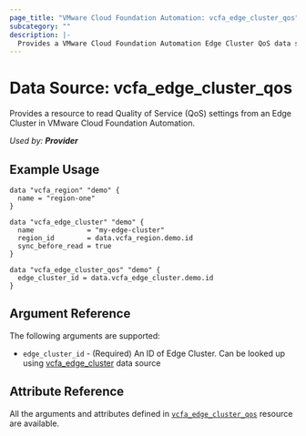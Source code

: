 ```yaml
---
page_title: "VMware Cloud Foundation Automation: vcfa_edge_cluster_qos"
subcategory: ""
description: |-
  Provides a VMware Cloud Foundation Automation Edge Cluster QoS data source.
---
```


# Data Source: vcfa_edge_cluster_qos

Provides a resource to read Quality of Service (QoS) settings from an Edge Cluster in VMware Cloud Foundation Automation.

_Used by: **Provider**_

## Example Usage

```hcl
data "vcfa_region" "demo" {
  name = "region-one"
}

data "vcfa_edge_cluster" "demo" {
  name             = "my-edge-cluster"
  region_id        = data.vcfa_region.demo.id
  sync_before_read = true
}

data "vcfa_edge_cluster_qos" "demo" {
  edge_cluster_id = data.vcfa_edge_cluster.demo.id
}
```

## Argument Reference

The following arguments are supported:

- `edge_cluster_id` - (Required) An ID of Edge Cluster. Can be looked up using
  [vcfa_edge_cluster](/providers/vmware/vcfa/latest/docs/data-sources/edge_cluster) data source

## Attribute Reference

All the arguments and attributes defined in
[`vcfa_edge_cluster_qos`](/providers/vmware/vcfa/latest/docs/resources/edge_cluster_qos) resource are available.
